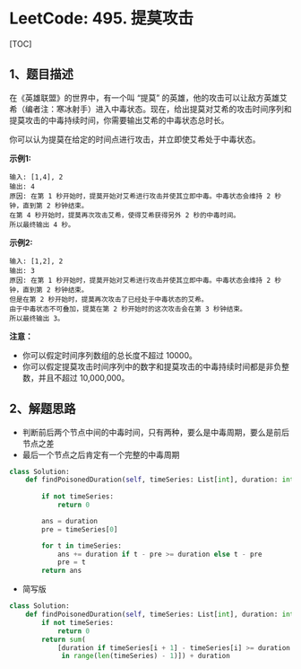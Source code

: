 # LeetCode: 495. 提莫攻击

[TOC]

## 1、题目描述

在《英雄联盟》的世界中，有一个叫 “提莫” 的英雄，他的攻击可以让敌方英雄艾希（编者注：寒冰射手）进入中毒状态。现在，给出提莫对艾希的攻击时间序列和提莫攻击的中毒持续时间，你需要输出艾希的中毒状态总时长。

你可以认为提莫在给定的时间点进行攻击，并立即使艾希处于中毒状态。

**示例1:**

```
输入: [1,4], 2
输出: 4
原因: 在第 1 秒开始时，提莫开始对艾希进行攻击并使其立即中毒。中毒状态会维持 2 秒钟，直到第 2 秒钟结束。
在第 4 秒开始时，提莫再次攻击艾希，使得艾希获得另外 2 秒的中毒时间。
所以最终输出 4 秒。
```



**示例2:**

```
输入: [1,2], 2
输出: 3
原因: 在第 1 秒开始时，提莫开始对艾希进行攻击并使其立即中毒。中毒状态会维持 2 秒钟，直到第 2 秒钟结束。
但是在第 2 秒开始时，提莫再次攻击了已经处于中毒状态的艾希。
由于中毒状态不可叠加，提莫在第 2 秒开始时的这次攻击会在第 3 秒钟结束。
所以最终输出 3。
```



**注意：**

- 你可以假定时间序列数组的总长度不超过 10000。
- 你可以假定提莫攻击时间序列中的数字和提莫攻击的中毒持续时间都是非负整数，并且不超过 10,000,000。

## 2、解题思路

- 判断前后两个节点中间的中毒时间，只有两种，要么是中毒周期，要么是前后节点之差
- 最后一个节点之后肯定有一个完整的中毒周期

```python
class Solution:
    def findPoisonedDuration(self, timeSeries: List[int], duration: int) -> int:
        
        if not timeSeries:
            return 0

        ans = duration
        pre = timeSeries[0]

        for t in timeSeries:
            ans += duration if t - pre >= duration else t - pre
            pre = t
        return ans
```

- 简写版

```python
class Solution:
    def findPoisonedDuration(self, timeSeries: List[int], duration: int) -> int:
        if not timeSeries:
            return 0
        return sum(
            [duration if timeSeries[i + 1] - timeSeries[i] >= duration else timeSeries[i + 1] - timeSeries[i] for i
             in range(len(timeSeries) - 1)]) + duration

```

